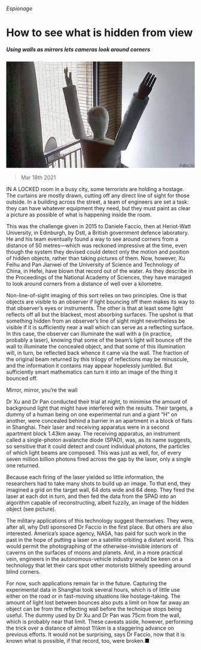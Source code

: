 ###### Espionage

# How to see what is hidden from view 

##### Using walls as mirrors lets cameras look around corners 

![image](images/20210320_stp503.jpg) 

> Mar 18th 2021 


IN A LOCKED room in a busy city, some terrorists are holding a hostage. The curtains are mostly drawn, cutting off any direct line of sight for those outside. In a building across the street, a team of engineers are set a task: they can have whatever equipment they need, but they must paint as clear a picture as possible of what is happening inside the room.


This was the challenge given in 2015 to Daniele Faccio, then at Heriot-Watt University, in Edinburgh, by Dstl, a British government defence laboratory. He and his team eventually found a way to see around corners from a distance of 50 metres—which was reckoned impressive at the time, even though the system they devised could detect only the motion and position of hidden objects, rather than taking pictures of them. Now, however, Xu Feihu and Pan Jianwei of the University of Science and Technology of China, in Hefei, have blown that record out of the water. As they describe in the Proceedings of the National Academy of Sciences, they have managed to look around corners from a distance of well over a kilometre.



Non-line-of-sight imaging of this sort relies on two principles. One is that objects are visible to an observer if light bouncing off them makes its way to that observer’s eyes or instruments. The other is that at least some light reflects off all but the blackest, most absorbing surfaces. The upshot is that something hidden from an observer’s line of sight might nevertheless be visible if it is sufficiently near a wall which can serve as a reflecting surface. In this case, the observer can illuminate the wall with a  (in practice, probably a laser), knowing that some of the beam’s light will bounce off the wall to illuminate the concealed object, and that some of this illumination will, in turn, be reflected back whence it came via the wall. The fraction of the original beam returned by this trilogy of reflections may be minuscule, and the information it contains may appear hopelessly jumbled. But sufficiently smart mathematics can turn it into an image of the thing it bounced off.

Mirror, mirror, you’re the wall


Dr Xu and Dr Pan conducted their trial at night, to minimise the amount of background light that might have interfered with the results. Their targets, a dummy of a human being on one experimental run and a giant “H” on another, were concealed behind a barrier in an apartment in a block of flats in Shanghai. Their laser and receiving apparatus were in a second apartment block 1.43km away. The receiving apparatus, an instrument called a single-photon avalanche diode (SPAD), was, as its name suggests, so sensitive that it could detect and count individual photons, the particles of which light beams are composed. This was just as well, for, of every seven million billion photons fired across the gap by the laser, only a single one returned.


Because each firing of the laser yielded so little information, the researchers had to take many shots to build up an image. To that end, they imagined a grid on the target wall, 64 dots wide and 64 deep. They fired the laser at each dot in turn, and then fed the data from the SPAD into an algorithm capable of reconstructing, albeit fuzzily, an image of the hidden object (see picture).


The military applications of this technology suggest themselves. They were, after all, why Dstl sponsored Dr Faccio in the first place. But others are also interested. America’s space agency, NASA, has paid for such work in the past in the hope of putting a laser on a satellite orbiting a distant world. This would permit the photographing of the otherwise-invisible interiors of caverns on the surfaces of moons and planets. And, in a more practical vein, engineers in the autonomous-vehicle industry would be keen on a technology that let their cars spot other motorists blithely speeding around blind corners.


For now, such applications remain far in the future. Capturing the experimental data in Shanghai took several hours, which is of little use either on the road or in fast-moving situations like hostage-taking. The amount of light lost between bounces also puts a limit on how far away an object can be from the reflecting wall before the technique stops being useful. The dummy used by Dr Xu and Dr Pan was 75cm from the wall, which is probably near that limit. These caveats aside, however, performing the trick over a distance of almost 1½km is a staggering advance on previous efforts. It would not be surprising, says Dr Faccio, now that it is known what is possible, if that record, too, were broken.■

